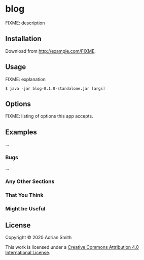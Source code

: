 # blog

FIXME: description

## Installation

Download from http://example.com/FIXME.

## Usage

FIXME: explanation

    $ java -jar blog-0.1.0-standalone.jar [args]

## Options

FIXME: listing of options this app accepts.

## Examples

...

### Bugs

...

### Any Other Sections
### That You Think
### Might be Useful

## License

Copyright © 2020 Adrian Smith

This work is licensed under a [Creative Commons Attribution 4.0 International License](http://creativecommons.org/licenses/by/4.0/).

